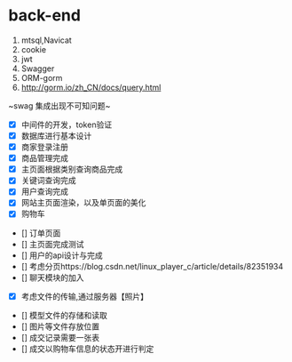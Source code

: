# back-end

1. mtsql,Navicat
2. cookie
3. jwt
4. Swagger
5. ORM-gorm
6. http://gorm.io/zh_CN/docs/query.html


~swag 集成出现不可知问题~

- [x] 中间件的开发，token验证
- [x] 数据库进行基本设计
- [x] 商家登录注册
- [x] 商品管理完成
- [x] 主页面根据类别查询商品完成
- [x] 关键词查询完成
- [x] 用户查询完成
- [x] 网站主页面渲染，以及单页面的美化
- [x] 购物车
- [] 订单页面
- [] 主页面完成测试
- [] 用户的api设计与完成
- [] 考虑分页https://blog.csdn.net/linux_player_c/article/details/82351934
- [] 聊天模块的加入
- [x] 考虑文件的传输,通过服务器【照片】
- [] 模型文件的存储和读取
- [] 图片等文件存放位置
- [] 成交记录需要一张表
- [] 成交以购物车信息的状态开进行判定 
